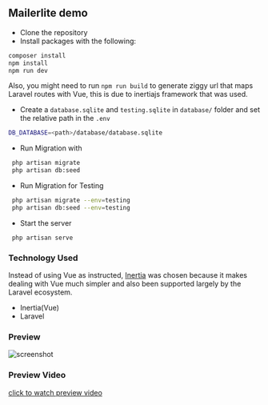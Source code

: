 ## Mailerlite demo

- Clone the repository 
- Install packages with the following:
```bash
composer install 
npm install
npm run dev 
```
Also, you might need to run `npm run build` to generate ziggy url that maps Laravel routes with Vue, this is due to inertiajs framework that was used. 
  - Create a `database.sqlite` and `testing.sqlite` in `database/` folder and set the relative path in the `.env`
```bash
DB_DATABASE=<path>/database/database.sqlite
```

- Run Migration with 
```bash
 php artisan migrate
 php artisan db:seed
```
- Run Migration for Testing
```bash
 php artisan migrate --env=testing
 php artisan db:seed --env=testing
```
- Start the server 
```
 php artisan serve
```

### Technology Used
Instead of using Vue as instructed, [Inertia](https://inertiajs.com/) was chosen because it makes dealing with Vue much simpler and also been supported largely by the Laravel ecosystem.
- Inertia(Vue)
- Laravel

### Preview
![screenshot](https://res.cloudinary.com/denj7z5ec/image/upload/v1674125809/ezgif.com-gif-maker_3_oaxxm1.gif)

### Preview Video
[click to watch preview video](https://res.cloudinary.com/denj7z5ec/video/upload/v1674125918/Screen_Recording_2023-01-19_at_11.48.33_AM_fr0ddn.mov)
